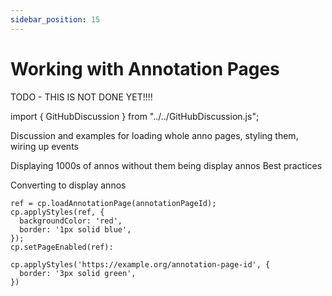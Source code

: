 ```yaml
---
sidebar_position: 15
---
```


# Working with Annotation Pages

TODO - THIS IS NOT DONE YET!!!!

import { GitHubDiscussion } from "../../GitHubDiscussion.js";

Discussion and examples for loading whole anno pages, styling them, wiring up events

Displaying 1000s of annos without them being display annos
Best practices

Converting to display annos

```
ref = cp.loadAnnotationPage(annotationPageId);
cp.applyStyles(ref, {
  backgroundColor: 'red',
  border: '1px solid blue',
});
cp.setPageEnabled(ref):
```

```
cp.applyStyles('https://example.org/annotation-page-id', {
  border: '3px solid green',
})
```

<GitHubDiscussion ghid="99" />